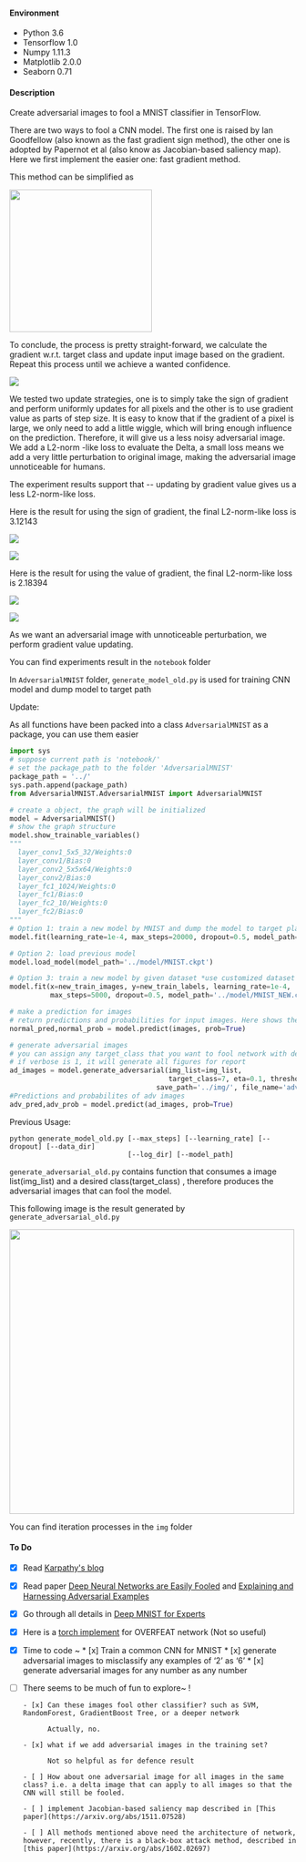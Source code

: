 #### Environment

* Python 3.6
* Tensorflow 1.0
* Numpy 1.11.3
* Matplotlib 2.0.0
* Seaborn 0.71

#### Description

Create adversarial images to fool a MNIST classifier in TensorFlow.

There are two ways to fool a CNN model. The first one is raised by Ian Goodfellow (also known
as the fast gradient sign method), the other one is adopted by Papernot et al (also know as Jacobian-based saliency map). Here we first implement the easier one: fast gradient method.

This method can be simplified as

<img src="/img/fg_euqtion.png" width="250">

To conclude, the process is pretty straight-forward, we calculate the gradient w.r.t. target class and update input image based on the gradient. Repeat this process until we achieve a wanted confidence.

![](/img/process_1.png)

We tested two update strategies, one is to simply take the sign of gradient and perform uniformly updates for all pixels and the other is to use gradient value as parts of step size. It is easy to know that if the gradient of a pixel is large, we only need to add a little wiggle, which will bring enough influence on the prediction. Therefore, it will give us a less noisy adversarial image. We add a L2-norm -like loss to evaluate the Delta, a small loss means we add a very little perturbation to original image, making the adversarial image unnoticeable for humans. 

The experiment results support that -- updating by gradient value gives us a less L2-norm-like loss.

Here is the result for using the sign of gradient, the final L2-norm-like loss is 3.12143

![](/img/fg_sign_versus.png)

![](/img/fg_sign_iter.png)

Here is the result for using the value of gradient, the final L2-norm-like loss is 2.18394

![](/img/fg_grad_versus.png)

![](/img/fg_grad_iter.png)

As we want an adversarial image with unnoticeable perturbation, we perform gradient value updating.

You can find experiments result in the `notebook` folder

In `AdversarialMNIST` folder, `generate_model_old.py` is used for training CNN model and dump model to target path

Update:

As all functions have been packed into a class `AdversarialMNIST` as a package, you can use them easier

```python
import sys
# suppose current path is 'notebook/'
# set the package_path to the folder 'AdversarialMNIST'
package_path = '../'
sys.path.append(package_path)
from AdversarialMNIST.AdversarialMNIST import AdversarialMNIST

# create a object, the graph will be initialized
model = AdversarialMNIST()
# show the graph structure
model.show_trainable_variables()
"""
  layer_conv1_5x5_32/Weights:0
  layer_conv1/Bias:0
  layer_conv2_5x5x64/Weights:0
  layer_conv2/Bias:0
  layer_fc1_1024/Weights:0
  layer_fc1/Bias:0
  layer_fc2_10/Weights:0
  layer_fc2/Bias:0
"""
# Option 1: train a new model by MNIST and dump the model to target place *use default dataset
model.fit(learning_rate=1e-4, max_steps=20000, dropout=0.5, model_path='../model/MNIST.ckpt')

# Option 2: load previous model
model.load_model(model_path='../model/MNIST.ckpt')

# Option 3: train a new model by given dataset *use customized dataset
model.fit(x=new_train_images, y=new_train_labels, learning_rate=1e-4, 
          max_steps=5000, dropout=0.5, model_path='../model/MNIST_NEW.ckpt')

# make a prediction for images
# return predictions and probabilities for input images. Here shows the results for ordinary prediction 
normal_pred,normal_prob = model.predict(images, prob=True)

# generate adversarial images
# you can assign any target_class that you want to fool network with desired confidence
# if verbose is 1, it will generate all figures for report
ad_images = model.generate_adversarial(img_list=img_list, 
                                       target_class=7, eta=0.1, threshold=0.99, 
                              		save_path='../img/', file_name='adversarial', verbose=0)
#Predictions and probabilites of adv images                                  
adv_pred,adv_prob = model.predict(ad_images, prob=True)
```

Previous Usage:

```
python generate_model_old.py [--max_steps] [--learning_rate] [--dropout] [--data_dir]
                             [--log_dir] [--model_path]
```

`generate_adversarial_old.py` contains function that consumes a image list(img_list) and a desired class(target_class) , therefore produces the adversarial images that can fool the model.

This following image is the result generated by `generate_adversarial_old.py`

<img src="/img/adversarial_versus.png" width="500">

You can find iteration processes in the `img` folder

#### To Do

- [x] Read [Karpathy's blog](http://karpathy.github.io/2015/03/30/breaking-convnets/)
- [x] Read paper [Deep Neural Networks are Easily Fooled](https://arxiv.org/abs/1412.1897) and [Explaining and Harnessing Adversarial Examples](https://arxiv.org/abs/1412.6572)
- [x] Go through all details in [Deep MNIST for Experts](https://www.tensorflow.org/get_started/mnist/pros)
- [x] Here is a [torch implement](https://github.com/e-lab/torch-toolbox/tree/master/Adversarial) for OVERFEAT network (Not so useful)
- [x] Time to code ~
      * [x] Train a common CNN for MNIST
      * [x] generate adversarial images to misclassify any examples of ‘2’ as ‘6’
      * [x] generate adversarial images for any number as any number

- [ ] There seems to be much of fun to explore~ !

      - [x] Can these images fool other classifier? such as SVM, RandomForest, GradientBoost Tree, or a deeper network

            Actually, no.

      - [x] what if we add adversarial images in the training set? 

            Not so helpful as for defence result

      - [ ] How about one adversarial image for all images in the same class? i.e. a delta image that can apply to all images so that the CNN will still be fooled.

      - [ ] implement Jacobian-based saliency map described in [This paper](https://arxiv.org/abs/1511.07528)

      - [ ] All methods mentioned above need the architecture of network, however, recently, there is a black-box attack method, described in [this paper](https://arxiv.org/abs/1602.02697) 
